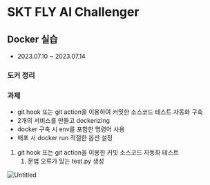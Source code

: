 # SKT FLY AI Challenger
## Docker 실습
- 2023.07.10 ~ 2023.07.14

### 도커 정리


### 과제
- git hook 또는 git action을 이용하여 커밋한 소스코드 테스트 자동화 구축
- 2개의 서비스를 만들고 dockerizing
- docker 구축 시 env를 포함한 명령어 사용
- 배포 시 docker run 적절한 옵션 설정

1. git hook 또는 git action을 이용한 커밋 소스코드 자동화 테스트
   1) 문법 오류가 있는 test.py 생성


![Untitled](https://s3-us-west-2.amazonaws.com/secure.notion-static.com/70867b58-2c26-49a8-81af-02683dc44862/Untitled.png)
